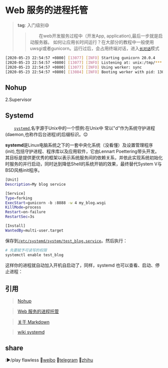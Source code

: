# Web 服务的进程托管
>**tag**: 入门级别:smile:
>>&emsp;&emsp;在web开发服务过程中（开发App, application),最后一步就是启动服务器。
如何让应用长时间运行？在大部分的教程中一般使用uwsgi或者gunicorn。运行过后，会占用终端对话，进入[`长对话`](#code)模式

```bash
[2020-05-23 22:54:57 +0800] [13077] [INFO] Starting gunicorn 20.0.4
[2020-05-23 22:54:57 +0800] [13077] [INFO] Listening at: unix:/tmp/***.socket (13077)
[2020-05-23 22:54:57 +0800] [13077] [INFO] Using worker: sync
[2020-05-23 22:54:57 +0800] [13084] [INFO] Booting worker with pid: 13084
```

## Nohup
2.Supervisor

## Systemd
&emsp;&emsp;[`systemd`](https://zh.wikipedia.org/wiki/Systemd),名字源于Unix中的一个惯例:在Unix中
常以"d"作为系统守护进程(daemon,也称作后台进程)的后缀标识。:relieved:

**systemd**是Linux电脑系统之下的一套中央化系统（没看懂）及设置管理程序(init),包括守护进程、程序库以及应用软件，它由Lennart Poettering带头开发。其目标是提供更优秀的框架以表示系统服务间的依赖关系，并依此实现系统初始化时服务的并行启动，同时达到降低Shell的系统开销的效果，最终替代System V与BSD风格init程序。

```bash
[Unit]
Description=My blog service

[Service]
Type=forking
ExecStart=gunicorn -b :8888 -w 4 my_blog.wsgi
KillMode=process
Restart=on-failure
RestartSec=3s

[Install]
WantedBy=multi-user.target
```

保存到[`/etc/systemd/system/test_blog.service`](#Systemd)。然后执行：
```bash
# 先要赋予可读写的权限
systemctl enable test_blog
```

这样你的进程就自动加入开机自启动了，同样，systemd 也可以查看、启动、停止进程：

## 引用
>[Nohup](https://zh.wikipedia.org/zh-cn/Nohup)

>[Web 服务的进程托管](https://frostming.com/2020/05-24/process-management/)

>[关于 Markdown](https://zhuanlan.zhihu.com/p/28987530)

>[wiki systemd](https://zh.wikipedia.org/wiki/Systemd)


## share
:►/play flawless
:cherry_blossom:[weibo](https://weibo.com/newlogin?tabtype=weibo&gid=102803&openLoginLayer=0&url=https%3A%2F%2Fweibo.com%2F)
:sunflower:[telegram](https://telegram.org/)
:seedling:[zhihu](https://telegram.org/)